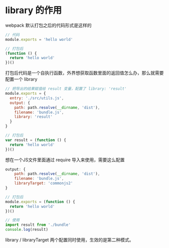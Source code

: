 # library 的作用

webpack 默认打包之后的代码形式是这样的
```js
// 代码
module.exports = 'hello world'

// 打包后
(function () {
  return 'hello world'
})()
```

打包后代码是一个自执行函数，外界想获取函数里面的返回值怎么办，那么就需要配置一个 library 
```js
// 把导出的结果赋值给 result 变量，配置了 library: 'result' 
module.exports = {
  entry: './src/utils.js',
  output: {
    path: path.resolve(__dirname, 'dist'),
    filename: 'bundle.js',
    library: 'result'
  }
}

// 打包后
var result = (function () {
  return 'hello world'
})()
```
想在一个JS文件里面通过 require 导入来使用，需要这么配置
```js
output: {
    path: path.resolve(__dirname, 'dist'),
    filename: 'bundle.js',
    libraryTarget: 'commonjs2'
}

// 打包后
module.exports = (function () {
  return 'hello world'
})()

// 使用
import result from './bundle'
console.log(result)
```

library / libraryTarget 两个配置同时使用，生效的是第二种模式。